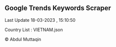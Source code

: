 

## Google Trends Keywords Scraper 
 
Last Update 18-03-2023 , 15:10:50

Country List :
VIETNAM.json



© Abdul Muttaqin 
